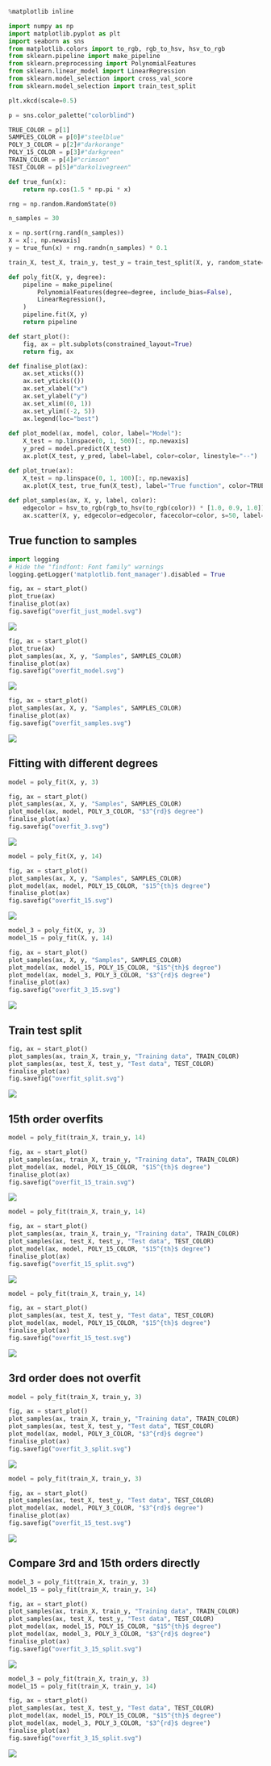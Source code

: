 ```python
%matplotlib inline

import numpy as np
import matplotlib.pyplot as plt
import seaborn as sns
from matplotlib.colors import to_rgb, rgb_to_hsv, hsv_to_rgb
from sklearn.pipeline import make_pipeline
from sklearn.preprocessing import PolynomialFeatures
from sklearn.linear_model import LinearRegression
from sklearn.model_selection import cross_val_score
from sklearn.model_selection import train_test_split

plt.xkcd(scale=0.5)

p = sns.color_palette("colorblind")

TRUE_COLOR = p[1]
SAMPLES_COLOR = p[0]#"steelblue"
POLY_3_COLOR = p[2]#"darkorange"
POLY_15_COLOR = p[3]#"darkgreen"
TRAIN_COLOR = p[4]#"crimson"
TEST_COLOR = p[5]#"darkolivegreen"

def true_fun(x):
    return np.cos(1.5 * np.pi * x)

rng = np.random.RandomState(0)

n_samples = 30

x = np.sort(rng.rand(n_samples))
X = x[:, np.newaxis]
y = true_fun(x) + rng.randn(n_samples) * 0.1

train_X, test_X, train_y, test_y = train_test_split(X, y, random_state=0)

def poly_fit(X, y, degree):
    pipeline = make_pipeline(
        PolynomialFeatures(degree=degree, include_bias=False),
        LinearRegression(),
    )
    pipeline.fit(X, y)
    return pipeline

def start_plot():
    fig, ax = plt.subplots(constrained_layout=True)
    return fig, ax

def finalise_plot(ax):
    ax.set_xticks(())
    ax.set_yticks(())
    ax.set_xlabel("x")
    ax.set_ylabel("y")
    ax.set_xlim((0, 1))
    ax.set_ylim((-2, 5))
    ax.legend(loc="best")
    
def plot_model(ax, model, color, label="Model"):
    X_test = np.linspace(0, 1, 500)[:, np.newaxis]
    y_pred = model.predict(X_test)
    ax.plot(X_test, y_pred, label=label, color=color, linestyle="--")

def plot_true(ax):
    X_test = np.linspace(0, 1, 100)[:, np.newaxis]
    ax.plot(X_test, true_fun(X_test), label="True function", color=TRUE_COLOR)
    
def plot_samples(ax, X, y, label, color):
    edgecolor = hsv_to_rgb(rgb_to_hsv(to_rgb(color)) * [1.0, 0.9, 1.0])
    ax.scatter(X, y, edgecolor=edgecolor, facecolor=color, s=50, label=label, zorder=100)
```

## True function to samples


```python
import logging
# Hide the "findfont: Font family" warnings
logging.getLogger('matplotlib.font_manager').disabled = True
```


```python
fig, ax = start_plot()
plot_true(ax)
finalise_plot(ax)
fig.savefig("overfit_just_model.svg")
```


    
![](../img/generate_overfit_3_0.png)
    



```python
fig, ax = start_plot()
plot_true(ax)
plot_samples(ax, X, y, "Samples", SAMPLES_COLOR)
finalise_plot(ax)
fig.savefig("overfit_model.svg")
```


    
![](../img/generate_overfit_4_0.png)
    



```python
fig, ax = start_plot()
plot_samples(ax, X, y, "Samples", SAMPLES_COLOR)
finalise_plot(ax)
fig.savefig("overfit_samples.svg")
```


    
![](../img/generate_overfit_5_0.png)
    


## Fitting with different degrees


```python
model = poly_fit(X, y, 3)

fig, ax = start_plot()
plot_samples(ax, X, y, "Samples", SAMPLES_COLOR)
plot_model(ax, model, POLY_3_COLOR, "$3^{rd}$ degree")
finalise_plot(ax)
fig.savefig("overfit_3.svg")
```


    
![](../img/generate_overfit_7_0.png)
    



```python
model = poly_fit(X, y, 14)

fig, ax = start_plot()
plot_samples(ax, X, y, "Samples", SAMPLES_COLOR)
plot_model(ax, model, POLY_15_COLOR, "$15^{th}$ degree")
finalise_plot(ax)
fig.savefig("overfit_15.svg")
```


    
![](../img/generate_overfit_8_0.png)
    



```python
model_3 = poly_fit(X, y, 3)
model_15 = poly_fit(X, y, 14)

fig, ax = start_plot()
plot_samples(ax, X, y, "Samples", SAMPLES_COLOR)
plot_model(ax, model_15, POLY_15_COLOR, "$15^{th}$ degree")
plot_model(ax, model_3, POLY_3_COLOR, "$3^{rd}$ degree")
finalise_plot(ax)
fig.savefig("overfit_3_15.svg")
```


    
![](../img/generate_overfit_9_0.png)
    


## Train test split


```python
fig, ax = start_plot()
plot_samples(ax, train_X, train_y, "Training data", TRAIN_COLOR)
plot_samples(ax, test_X, test_y, "Test data", TEST_COLOR)
finalise_plot(ax)
fig.savefig("overfit_split.svg")
```


    
![](../img/generate_overfit_11_0.png)
    


## 15th order overfits


```python
model = poly_fit(train_X, train_y, 14)

fig, ax = start_plot()
plot_samples(ax, train_X, train_y, "Training data", TRAIN_COLOR)
plot_model(ax, model, POLY_15_COLOR, "$15^{th}$ degree")
finalise_plot(ax)
fig.savefig("overfit_15_train.svg")
```


    
![](../img/generate_overfit_13_0.png)
    



```python
model = poly_fit(train_X, train_y, 14)

fig, ax = start_plot()
plot_samples(ax, train_X, train_y, "Training data", TRAIN_COLOR)
plot_samples(ax, test_X, test_y, "Test data", TEST_COLOR)
plot_model(ax, model, POLY_15_COLOR, "$15^{th}$ degree")
finalise_plot(ax)
fig.savefig("overfit_15_split.svg")
```


    
![](../img/generate_overfit_14_0.png)
    



```python
model = poly_fit(train_X, train_y, 14)

fig, ax = start_plot()
plot_samples(ax, test_X, test_y, "Test data", TEST_COLOR)
plot_model(ax, model, POLY_15_COLOR, "$15^{th}$ degree")
finalise_plot(ax)
fig.savefig("overfit_15_test.svg")
```


    
![](../img/generate_overfit_15_0.png)
    


## 3rd order does not overfit


```python
model = poly_fit(train_X, train_y, 3)

fig, ax = start_plot()
plot_samples(ax, train_X, train_y, "Training data", TRAIN_COLOR)
plot_samples(ax, test_X, test_y, "Test data", TEST_COLOR)
plot_model(ax, model, POLY_3_COLOR, "$3^{rd}$ degree")
finalise_plot(ax)
fig.savefig("overfit_3_split.svg")
```


    
![](../img/generate_overfit_17_0.png)
    



```python
model = poly_fit(train_X, train_y, 3)

fig, ax = start_plot()
plot_samples(ax, test_X, test_y, "Test data", TEST_COLOR)
plot_model(ax, model, POLY_3_COLOR, "$3^{rd}$ degree")
finalise_plot(ax)
fig.savefig("overfit_15_test.svg")
```


    
![](../img/generate_overfit_18_0.png)
    


## Compare 3rd and 15th orders directly


```python
model_3 = poly_fit(train_X, train_y, 3)
model_15 = poly_fit(train_X, train_y, 14)

fig, ax = start_plot()
plot_samples(ax, train_X, train_y, "Training data", TRAIN_COLOR)
plot_samples(ax, test_X, test_y, "Test data", TEST_COLOR)
plot_model(ax, model_15, POLY_15_COLOR, "$15^{th}$ degree")
plot_model(ax, model_3, POLY_3_COLOR, "$3^{rd}$ degree")
finalise_plot(ax)
fig.savefig("overfit_3_15_split.svg")
```


    
![](../img/generate_overfit_20_0.png)
    



```python
model_3 = poly_fit(train_X, train_y, 3)
model_15 = poly_fit(train_X, train_y, 14)

fig, ax = start_plot()
plot_samples(ax, test_X, test_y, "Test data", TEST_COLOR)
plot_model(ax, model_15, POLY_15_COLOR, "$15^{th}$ degree")
plot_model(ax, model_3, POLY_3_COLOR, "$3^{rd}$ degree")
finalise_plot(ax)
fig.savefig("overfit_3_15_split.svg")
```


    
![](../img/generate_overfit_21_0.png)
    

